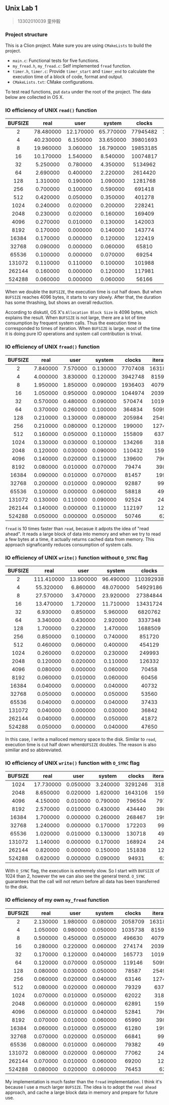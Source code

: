 ## Unix Lab 1

> 13302010039 童仲毅

### Project structure

This is a Clion project. Make sure you are using `CMakeLists` to build the project.

- `main.c`: Functional tests for five functions.
- `my_fread.h`, `my_fread.c`: Self implemented `fread` function.
- `timer.h`, `timer.c`: Provide `timer_start` and `timer_end` to calculate the execution time of a block of code, format and output.
- `CMakeLists.txt`: CMake configurations.

To test read functions, put `data` under the root of the project. The data below are collected in OS X.

### IO efficiency of UNIX `read()` function

| BUFSIZE |   real    |   user    |  system   |  clocks  | iterations |
| :-----: | :-------: | :-------: | :-------: | :------: | :--------: |
|    2    | 78.480000 | 12.170000 | 65.770000 | 77945482 | 163184640  |
|    4    | 40.230000 | 6.150000  | 33.650000 | 39801693 |  81592320  |
|    8    | 19.960000 | 3.060000  | 16.790000 | 19853185 |  40796160  |
|   16    | 10.170000 | 1.540000  | 8.540000  | 10074817 |  20398080  |
|   32    | 5.250000  | 0.780000  | 4.350000  | 5134962  |  10199040  |
|   64    | 2.690000  | 0.400000  | 2.220000  | 2614420  |  5099520   |
|   128   | 1.310000  | 0.190000  | 1.090000  | 1281768  |  2549760   |
|   256   | 0.700000  | 0.100000  | 0.590000  |  691418  |  1274880   |
|   512   | 0.420000  | 0.050000  | 0.350000  |  401278  |   637440   |
|  1024   | 0.240000  | 0.020000  | 0.200000  |  228241  |   318720   |
|  2048   | 0.230000  | 0.020000  | 0.160000  |  169409  |   159360   |
|  4096   | 0.270000  | 0.010000  | 0.130000  |  142003  |   79680    |
|  8192   | 0.170000  | 0.000000  | 0.140000  |  143774  |   39840    |
|  16384  | 0.170000  | 0.000000  | 0.120000  |  122419  |   19920    |
|  32768  | 0.090000  | 0.000000  | 0.060000  |  65810   |    9960    |
|  65536  | 0.100000  | 0.000000  | 0.070000  |  69254   |    4980    |
| 131072  | 0.110000  | 0.110000  | 0.100000  |  101988  |    2490    |
| 262144  | 0.160000  | 0.000000  | 0.120000  |  117981  |    1245    |
| 524288  | 0.060000  | 0.000000  | 0.060000  |  56166   |    623     |

When we double the `BUFSIZE`, the execution time is cut half down. But when `BUFSIZE` reaches 4096 bytes, it starts to vary slowly. After that, the duration has some thrashing, but shows an overall reduction.

According to diskutil, OS X's `Allocation Block Size` is 4096 bytes, which explains the result. When `BUFSIZE` is not large, there are a lot of time consumption by frequent system calls. Thus the execution time is corresponded to times of iteration. When `BUFSIZE` is large, most of the time it is doing pure IO operations and system call contribution is trival.

### IO efficiency of UNIX `fread()` function

| BUFSIZE |   real   |   user   |  system  | clocks  | iterations |
| :-----: | :------: | :------: | :------: | :-----: | :--------: |
|    2    | 7.840000 | 7.570000 | 0.130000 | 7707408 | 163184640  |
|    4    | 4.000000 | 3.830000 | 0.120000 | 3942748 |  81592320  |
|    8    | 1.950000 | 1.850000 | 0.090000 | 1936403 |  40796160  |
|   16    | 1.050000 | 0.950000 | 0.090000 | 1044974 |  20398080  |
|   32    | 0.570000 | 0.480000 | 0.090000 | 570474  |  10199040  |
|   64    | 0.370000 | 0.260000 | 0.100000 | 364834  |  5099520   |
|   128   | 0.210000 | 0.130000 | 0.080000 | 205984  |  2549760   |
|   256   | 0.210000 | 0.080000 | 0.120000 | 199000  |  1274880   |
|   512   | 0.160000 | 0.050000 | 0.110000 | 155809  |   637440   |
|  1024   | 0.130000 | 0.030000 | 0.100000 | 134266  |   318720   |
|  2048   | 0.120000 | 0.030000 | 0.090000 | 110432  |   159360   |
|  4096   | 0.140000 | 0.020000 | 0.110000 | 139600  |   79680    |
|  8192   | 0.080000 | 0.010000 | 0.070000 |  79474  |   39840    |
|  16384  | 0.090000 | 0.010000 | 0.070000 |  81457  |   19920    |
|  32768  | 0.200000 | 0.010000 | 0.090000 |  92887  |    9960    |
|  65536  | 0.100000 | 0.000000 | 0.060000 |  58818  |    4980    |
| 131072  | 0.130000 | 0.110000 | 0.090000 |  92524  |    2490    |
| 262144  | 0.140000 | 0.000000 | 0.110000 | 112197  |    1245    |
| 524288  | 0.050000 | 0.000000 | 0.050000 |  50746  |    623     |

`fread` is 10 times faster than `read`, becasue it adpots the idea of "read ahead". It reads a large block of data into memory and when we try to read a few bytes at a time, it actually returns cached data from memory. This approach signaficantly reduces consumption of system calls.

### IO efficiency of UNIX `write()` function without `O_SYNC` flag

| BUFSIZE |    real    |   user    |  system   |  clocks   | iterations |
| :-----: | :--------: | :-------: | :-------: | :-------: | :--------: |
|    2    | 111.410000 | 13.900000 | 96.490000 | 110392938 | 163315712  |
|    4    | 55.320000  | 6.860000  | 48.070000 | 54929186  |  81657856  |
|    8    | 27.570000  | 3.470000  | 23.920000 | 27384844  |  40828928  |
|   16    | 13.470000  | 1.720000  | 11.710000 | 13431724  |  20414464  |
|   32    |  6.930000  | 0.850000  | 5.960000  |  6820762  |  10207232  |
|   64    |  3.340000  | 0.430000  | 2.920000  |  3337348  |  5103616   |
|   128   |  1.700000  | 0.220000  | 1.470000  |  1688509  |  2551808   |
|   256   |  0.850000  | 0.100000  | 0.740000  |  851720   |  1275904   |
|   512   |  0.460000  | 0.060000  | 0.400000  |  454129   |   637952   |
|  1024   |  0.260000  | 0.020000  | 0.230000  |  249993   |   318976   |
|  2048   |  0.120000  | 0.020000  | 0.110000  |  126332   |   159488   |
|  4096   |  0.080000  | 0.000000  | 0.060000  |   70458   |   79744    |
|  8192   |  0.060000  | 0.010000  | 0.060000  |   60456   |   39872    |
|  16384  |  0.040000  | 0.000000  | 0.040000  |   40732   |   19936    |
|  32768  |  0.050000  | 0.000000  | 0.050000  |   53560   |    9968    |
|  65536  |  0.040000  | 0.000000  | 0.040000  |   37433   |    4984    |
| 131072  |  0.040000  | 0.000000  | 0.030000  |   36842   |    2492    |
| 262144  |  0.040000  | 0.000000  | 0.050000  |   41872   |    1246    |
| 524288  |  0.050000  | 0.000000  | 0.040000  |   47650   |    623     |

In this case, I write a malloced memory space to the disk. Similar to `read`, execution time is cut half down when`BUFSIZE` doubles. The reason is also similiar and so abbreviated.

### IO efficiency of UNIX `write()` function with `O_SYNC` flag

| BUFSIZE |   real    |   user   |  system  | clocks  | iterations |
| :-----: | :-------: | :------: | :------: | :-----: | :--------: |
|  1024   | 17.730000 | 0.050000 | 3.240000 | 3291246 |   318976   |
|  2048   | 8.650000  | 0.020000 | 1.620000 | 1643106 |   159488   |
|  4096   | 4.150000  | 0.010000 | 0.790000 | 796504  |   79744    |
|  8192   | 2.570000  | 0.010000 | 0.430000 | 434440  |   39872    |
|  16384  | 1.700000  | 0.000000 | 0.260000 | 268467  |   19936    |
|  32768  | 1.240000  | 0.000000 | 0.170000 | 172203  |    9968    |
|  65536  | 1.020000  | 0.010000 | 0.130000 | 130718  |    4984    |
| 131072  | 1.140000  | 0.000000 | 0.170000 | 168924  |    2492    |
| 262144  | 0.820000  | 0.000000 | 0.150000 | 151838  |    1246    |
| 524288  | 0.620000  | 0.000000 | 0.090000 |  94931  |    623     |

With `O_SYNC` flag, the execution is extremely slow. So I start with `BUFSIZE` of 1024 than 2, however the we can also see the general trend. `O_SYNC` guarantees that the call will not return before all data has been transferred to the disk.

### IO efficiency of my own `my_fread` function

| BUFSIZE |   real   |   user   |  system  | clocks  | iterations |
| :-----: | :------: | :------: | :------: | :-----: | :--------: |
|    2    | 2.130000 | 1.980000 | 0.080000 | 2058709 | 163184640  |
|    4    | 1.050000 | 0.980000 | 0.050000 | 1035738 |  81592320  |
|    8    | 0.500000 | 0.450000 | 0.050000 | 496630  |  40796160  |
|   16    | 0.280000 | 0.220000 | 0.060000 | 274174  |  20398080  |
|   32    | 0.170000 | 0.120000 | 0.040000 | 165773  |  10199040  |
|   64    | 0.120000 | 0.070000 | 0.050000 | 119146  |  5099520   |
|   128   | 0.080000 | 0.030000 | 0.050000 |  78587  |  2549760   |
|   256   | 0.060000 | 0.020000 | 0.040000 |  63146  |  1274880   |
|   512   | 0.080000 | 0.020000 | 0.060000 |  79329  |   637440   |
|  1024   | 0.070000 | 0.010000 | 0.050000 |  62022  |   318720   |
|  2048   | 0.060000 | 0.010000 | 0.060000 |  62891  |   159360   |
|  4096   | 0.060000 | 0.010000 | 0.040000 |  52841  |   79680    |
|  8192   | 0.070000 | 0.010000 | 0.060000 |  65990  |   39840    |
|  16384  | 0.060000 | 0.010000 | 0.050000 |  61280  |   19920    |
|  32768  | 0.070000 | 0.020000 | 0.050000 |  66841  |    9960    |
|  65536  | 0.080000 | 0.010000 | 0.060000 |  79382  |    4980    |
| 131072  | 0.080000 | 0.020000 | 0.060000 |  77062  |    2490    |
| 262144  | 0.070000 | 0.010000 | 0.060000 |  69200  |    1245    |
| 524288  | 0.080000 | 0.020000 | 0.060000 |  76453  |    622     |

My implementation is much faster than the `fread` implementation. I think it's because I use a much larger `BUFSIZE`. The idea is to adopt the `read ahead` approach, and cache a large block data in memory and prepare for future use.